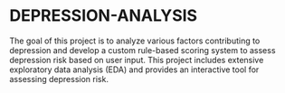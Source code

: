# DEPRESSION-ANALYSIS
 The goal of this project is to analyze various factors contributing to depression and develop a custom rule-based scoring system to assess depression risk based on user input. This project includes extensive exploratory data analysis (EDA) and provides an interactive tool for assessing depression risk.
